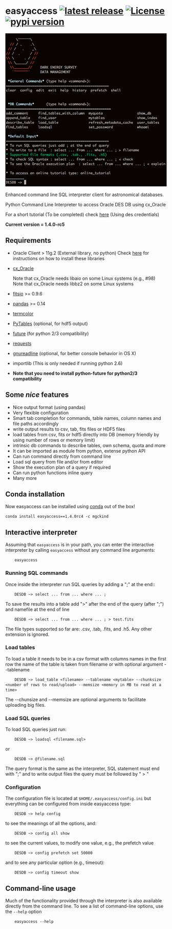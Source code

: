 # easyaccess <a href="https://github.com/mgckind/easyaccess/releases/tag/1.4.0"> <img src="https://img.shields.io/badge/release-v1.4.0-blue.svg" alt="latest release" /></a> <a href="https://github.com/mgckind/easyaccess/blob/master/LICENSE.txt"><img src="https://img.shields.io/badge/license-NCSA%20License-blue.svg" alt="License" /> </a> <a href="https://pypi.python.org/pypi/easyaccess/1.3.1"><img src="https://img.shields.io/badge/pypi-v1.3.1-orange.svg" alt="pypi version"/></a>
![help_screen](data/help_screenshot.png)

Enhanced command line SQL interpreter client for astronomical databases.

Python Command Line Interpreter to access Oracle DES DB
using cx_Oracle

For a short tutorial (To be completed) check [here](http://deslogin.cosmology.illinois.edu/~mcarras2/data/DESDM.html)
(Using des credentials)


**Current version = 1.4.0-rc5**

## Requirements

- Oracle Client > 11g.2 (External library, no python)
  Check [here](https://opensource.ncsa.illinois.edu/confluence/display/DESDM/Instructions+for+installing+Oracle+client+and+easyaccess+without+EUPS) for instructions on how to install these libraries
- [cx_Oracle](https://bitbucket.org/anthony_tuininga/cx_oracle)
  
  Note that cx_Oracle needs libaio on some Linux systems (e.g., #98)
  Note that cx_Oracle needs libbz2 on some Linux systems
- [fitsio](https://github.com/esheldon/fitsio) >= 0.9.6
- [pandas](http://pandas.pydata.org/) >= 0.14
- [termcolor](https://pypi.python.org/pypi/termcolor)
- [PyTables](http://pytables.github.io/) (optional, for hdf5 output)
- [future](http://python-future.org/) (for python 2/3 compatibility)
- [requests](http://docs.python-requests.org/en/master/)
- [gnureadline](https://github.com/ludwigschwardt/python-gnureadline) (optional, for better console behavior in OS X)
- importlib (This is only needed if running python 2.6)
- **Note that you need to install python-future for python2/3 compatibility**


## Some *nice* features
- Nice output format (using pandas)
- Very flexible configuration
- Smart tab completion for commands, table names, column names and file paths accordingly
- write output results to csv, tab, fits files or HDF5 files
- load tables from csv, fits or hdf5 directly into DB (memory friendly by using number of rows or memory limit)
- intrinsic db commands to describe tables, own schema, quota and more
- It can be imported as module from python, extense python API
- Can run command directly from command line
- Load sql query from file and/or from editor
- Show the execution plan of a query if required
- Can  run python functions inline query
- Many more

## Conda installation
Now easyaccess can be installed using [conda](http://conda.pydata.org/docs/install/quick.html) out of the box!

    conda install easyaccess==1.4.0rc4 -c mgckind

## Interactive interpreter

Assuming that ```easyaccess``` is in your path, you can enter the interactive interpreter by calling ```easyaccess``` without any command line arguments:

        easyaccess

### Running SQL commands
Once inside the interpreter run SQL queries by adding a ";" at the end::

        DESDB ~> select ... from ... where ... ;

To save the results into a table add ">" after the end of the query (after ";") and namefile at the end of line

        DESDB ~> select ... from ... where ... ; > test.fits

The file types supported so far are: .csv, .tab, .fits, and .h5. Any other extension is ignored.

### Load tables
To load a table it needs to be in a csv format with columns names in the first row
the name of the table is taken from filename or with optional argument --tablename

        DESDB ~> load_table <filename> --tablename <mytable> --chunksize <number of rows to read/upload> --memsize <memory in MB to read at a time>

The --chunsize and --memsize are optional arguments to facilitate uploading big files.

### Load SQL queries
To load SQL queries just run:

        DESDB ~> loadsql <filename.sql>
or

        DESDB ~> @filename.sql

The query format is the same as the interpreter, SQL statement must end with ";" and to write output files the query must be followed by " > <output file>"

### Configuration

The configuration file is located at ```$HOME/.easyaccess/config.ini``` but everything can be configured from inside easyaccess type:

        DESDB ~> help config

to see the meanings of all the options, and:

        DESDB ~> config all show

to see the current values, to modify one value, e.g., the prefetch value

        DESDB ~> config prefetch set 50000

and to see any particular option (e.g., timeout):

        DESDB ~> config timeout show

## Command-line usage

Much of the functionality provided through the interpreter is also available directly from the command line. To see a list of command-line options, use the ```--help``` option

        easyaccess --help
